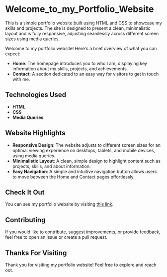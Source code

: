 # Welcome_to_my_Portfolio_Website
This is a simple portfolio website built using HTML and CSS to showcase my skills and projects. The site is designed to present a clean, minimalistic layout and is fully responsive, adjusting seamlessly across different screen sizes using media queries.

Welcome to my portfolio website! Here's a brief overview of what you can expect:

- **Home**: The homepage introduces you to who I am, displaying key information about my skills, projects, and achievements.
- **Contact**: A section dedicated to an easy way for visitors to get in touch with me.

## Technologies Used

- **HTML**
- **CSS**
- **Media Queries**

## Website Highlights

- **Responsive Design**: The website adjusts to different screen sizes for an optimal viewing experience on desktops, tablets, and mobile devices, using media queries.
- **Minimalistic Layout**: A clean, simple design to highlight content such as projects, skills, and about information.
- **Easy Navigation**: A simple and intuitive navigation button allows users to move between the Home and Contact pages effortlessly.

## Check It Out

You can see my portfolio website by visiting [this link](link).

## Contributing

If you would like to contribute, suggest improvements, or provide feedback, feel free to open an issue or create a pull request.

## Thanks For Visiting

Thank you for visiting my portfolio website! Feel free to explore and reach out.
